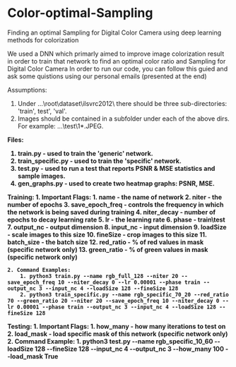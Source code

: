 # Color-optimal-Sampling
Finding an optimal Sampling for Digital Color Camera using deep learning methods for colorization

We used a DNN which primarly aimed to improve image colorization result in order to train that network to find an optimal color ratio and Sampling for Digital Color Camera
In order to run our code, you can follow this guied and ask some quistions using our personal emails (presented at the end)

Assumptions:

1. Under ...\root\dataset\ilsvrc2012\ there should be three sub-directories: 'train', test', 'val'.
2. Images should be contained in a subfolder under each of the above dirs. For example: ...\test\1\*.JPEG.


<b>Files:<b>

1. train.py - used to train the 'generic' network.
2. train_specific.py - used to train the 'specific' network.
3. test.py - used to run a test that reports PSNR & MSE statistics and sample images.
4. gen_graphs.py - used to create two heatmap graphs: PSNR, MSE.


Training:
	1. Important Flags:
		1.	name			- the name of network
		2.	niter			- the number of epochs
		3.	save_epoch_freq	- controls the frequency in which the network is being saved during training
		4.	niter_decay		- number of epochs to decay learning rate
		5.	lr				- the learning rate
		6.	phase			- train\test
		7.	output_nc		- output dimension
		8.	input_nc		- input dimension
		9.	loadSize		- scale images to this size
		10.	fineSize		- crop images to this size
		11. batch_size		- the batch size
		12.	red_ratio		- % of red values in mask (specific network only)
		13.	green_ratio		- % of green values in mask (specific network only)
	
	2. Command Examples:
		1. python3 train.py --name rgb_full_128 --niter 20 --save_epoch_freq 10 --niter_decay 0 --lr 0.00001 --phase train --output_nc 3 --input_nc 4 --loadSize 128 --fineSize 128
		2. python3 train_specific.py --name rgb_specific_70_20 --red_ratio 70 --green_ratio 20 --niter 20 --save_epoch_freq 10 --niter_decay 0 --lr 0.00001 --phase train --output_nc 3 --input_nc 4 --loadSize 128 --fineSize 128
	
	
Testing:
	1. Important Flags:
		1. how_many		- how many iterations to test on
		2. load_mask	- load specific mask of this network (specific network only)
	2. Command Example:
		1. python3 test.py --name rgb_specific_10_60 --loadSize 128 --fineSize 128 --input_nc 4 --output_nc 3 --how_many 100 --load_mask True


